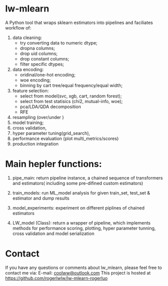 # lw-mlearn

A Python tool that wraps sklearn estimators into pipelines and faciliates workflow 
of:

1) data cleaning:
    - try converting data to numeric dtype; 
    - dropna columns; 
    - drop uid columns;
    - drop constant columns;
    - filter specific dtypes;
2) data encoding: 
    - oridinal/one-hot encoding; 
    - woe encoding; 
    - binning by cart tree/equal frequency/equal width;
3) feature selection:
    - select from model(svc, xgb, cart, random forest); 
    - select from test statisics (chi2, mutual-info, woe);
    - pca/LDA/QDA decomposition
    - RFE
4) resampling (over/under )
5) model training;
6) cross validation, 
7) hyper parameter tuning(grid_search), 
8) performance evaluation (plot multi_metrics/scores)
9) production integration


Main hepler functions:
=============
1) pipe_main:
    return pipeline instance, a chained sequence of transformers and estimators(
    including some pre-difined custom estimators)

2) train_models:
    run ML_model analysis for given train_set, test_set & estimator and dump results
3) model_experiments:
    experiment on different piplines of chained estimators

4) LW_model (Class):
     return a wrapper of pipeline, which implements methods for performance scoring, 
     plotting, hyper parameter tunning, cross validation and model serialization


Contact
=============
If you have any questions or comments about lw_mlearn, please feel free to 
contact me via:
E-mail: coolww@outlook.com
This project is hosted at https://github.com/rogerlwlw/lw-mlearn-rogerluo

